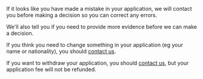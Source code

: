 If it looks like you have made a mistake in your application, we will contact you before making a decision so you can correct any errors.

We'll also tell you if you need to provide more evidence before we can make a decision.

If you think you need to change something in your application (eg your name or nationality), you should [contact us](#).

If you want to withdraw your application, you should [contact us](#), but your application fee will not be refunded.